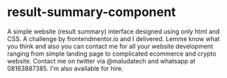 # result-summary-component
A simple website (result summary) interface designed using only html and CSS. A challenge by frontendmentor.io and I delivered. Lemme know what you think and also you can contact me for all your website development ranging from simple landing page to complicated ecommerce and crypto website. Contact me on twitter via @maludatech and whatsapp at 08163887385. I'm also available for hire.
